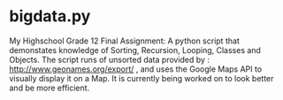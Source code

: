# bigdata.py

My Highschool Grade 12 Final Assignment:
A python script that demonstates knowledge of Sorting, Recursion, Looping, Classes and Objects.
The script runs of unsorted data provided by : http://www.geonames.org/export/ , and uses the Google Maps API to visually display it on a Map.
It is currently being worked on to look better and be more efficient.
